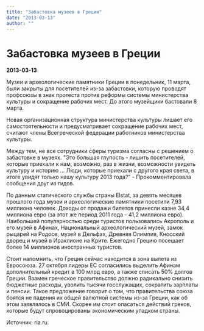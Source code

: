 ```yaml
---
title: "Забастовка музеев в Греции"
date: "2013-03-13"
author: ""
---
```


# Забастовка музеев в Греции

**2013-03-13** 

Музеи и археологические памятники Греции в понедельник, 11 марта, были закрыты для посетителей из-за забастовки, которую проводят профсоюзы в знак протеста против реформы системы министерства культуры и сокращение рабочих мест. До этого музейщики бастовали 8 марта.

Новая организационная структура министерства культуры лишает его самостоятельности и предусматривает сокращение рабочих мест, считают члены Всегреческой федерации работников министерства культуры.

Между тем, не все сотрудники сферы туризма согласны с решением о забастовке в музеях. "Это большая глупость - лишить посетителей, которые приехали к нам, возможно, раз в жизни, возможности увидеть культуру и историю ... Люди, которые приехали с другого края света, в итоге увидят только нашу культуру 2013 года?" - Прокомментировала сообщения друг из гидов.

По данным статического службы страны Elstat, за девять месяцев прошлого года музеи и археологические памятники посетили 7,93 миллиона человек. Доходы от продажи билетов принесли казне 34,4 миллиона евро (за этот же период 2011 года - 41,2 миллиона евро). Наибольшей популярностью среди туристов пользовались Акрополь и его музей в Афинах, Национальный археологический музей, замок рыцарей на Родосе, музей в Дельфах, Древняя Олимпия, Кносский дворец и музей в Ираклионе на Крите. Ежегодно Грецию посещает более 14 миллионов иностранных туристов.

Стоит напомнить, что Греция сейчас находится в зона вылета из Евросоюза. 27 октября лидеры ЕС согласились выделить Афинам дополнительный кредит в 100 млрд евро, а также cписать 50% долгов Греции. Взамен греческое правительство должно радикально снизить бюджетные расходы, уволить тысячи госслужащих, сократить зарплаты и пенсии. Такое предложение говорит о том, что правительства союза боятся не падения их общей валютной системы из-за Греции, как об этом заявлялось в СМИ. Скорее им стоит опасаться действий греков, которые будут спровоцированы экономическим упадком страны.

Источник: ria.ru.
